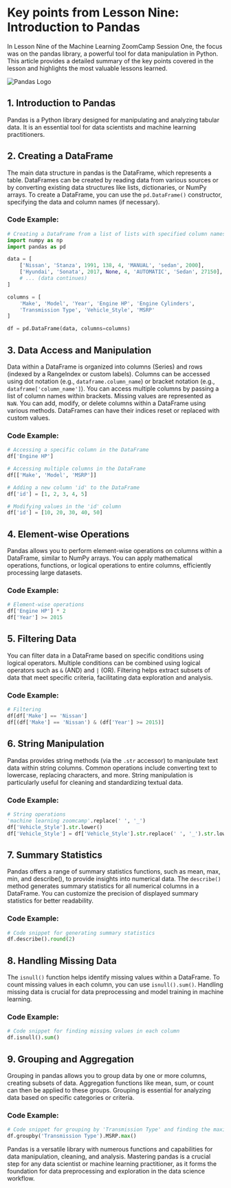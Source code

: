 # Key points from Lesson Nine: Introduction to Pandas

In Lesson Nine of the Machine Learning ZoomCamp Session One, the focus was on the pandas library, a powerful tool for data manipulation in Python. This article provides a detailed summary of the key points covered in the lesson and highlights the most valuable lessons learned.

![Pandas Logo](https://upload.wikimedia.org/wikipedia/commons/thumb/e/ed/Pandas_logo.svg/1200px-Pandas_logo.svg.png)

## 1. Introduction to Pandas
Pandas is a Python library designed for manipulating and analyzing tabular data. It is an essential tool for data scientists and machine learning practitioners.

## 2. Creating a DataFrame
The main data structure in pandas is the DataFrame, which represents a table. DataFrames can be created by reading data from various sources or by converting existing data structures like lists, dictionaries, or NumPy arrays. To create a DataFrame, you can use the `pd.DataFrame()` constructor, specifying the data and column names (if necessary).

### Code Example:
```python
# Creating a DataFrame from a list of lists with specified column names
import numpy as np
import pandas as pd

data = [
    ['Nissan', 'Stanza', 1991, 138, 4, 'MANUAL', 'sedan', 2000],
    ['Hyundai', 'Sonata', 2017, None, 4, 'AUTOMATIC', 'Sedan', 27150],
    # ... (data continues)
]

columns = [
    'Make', 'Model', 'Year', 'Engine HP', 'Engine Cylinders',
    'Transmission Type', 'Vehicle_Style', 'MSRP'
]

df = pd.DataFrame(data, columns=columns)
```

## 3. Data Access and Manipulation
Data within a DataFrame is organized into columns (Series) and rows (indexed by a RangeIndex or custom labels). Columns can be accessed using dot notation (e.g., `dataframe.column_name`) or bracket notation (e.g., `dataframe['column_name']`). You can access multiple columns by passing a list of column names within brackets. Missing values are represented as `NaN`. You can add, modify, or delete columns within a DataFrame using various methods. DataFrames can have their indices reset or replaced with custom values.

### Code Example:
```python
# Accessing a specific column in the DataFrame
df['Engine HP']

# Accessing multiple columns in the DataFrame
df[['Make', 'Model', 'MSRP']]

# Adding a new column 'id' to the DataFrame
df['id'] = [1, 2, 3, 4, 5]

# Modifying values in the 'id' column
df['id'] = [10, 20, 30, 40, 50]
```

## 4. Element-wise Operations
Pandas allows you to perform element-wise operations on columns within a DataFrame, similar to NumPy arrays. You can apply mathematical operations, functions, or logical operations to entire columns, efficiently processing large datasets.

### Code Example:
```python
# Element-wise operations
df['Engine HP'] * 2
df['Year'] >= 2015
```

## 5. Filtering Data
You can filter data in a DataFrame based on specific conditions using logical operators. Multiple conditions can be combined using logical operators such as `&` (AND) and `|` (OR). Filtering helps extract subsets of data that meet specific criteria, facilitating data exploration and analysis.

### Code Example:
```python
# Filtering
df[df['Make'] == 'Nissan']
df[(df['Make'] == 'Nissan') & (df['Year'] >= 2015)]
```

## 6. String Manipulation
Pandas provides string methods (via the `.str` accessor) to manipulate text data within string columns. Common operations include converting text to lowercase, replacing characters, and more. String manipulation is particularly useful for cleaning and standardizing textual data.

### Code Example:
```python
# String operations
'machine learning zoomcamp'.replace(' ', '_')
df['Vehicle_Style'].str.lower()
df['Vehicle_Style'] = df['Vehicle_Style'].str.replace(' ', '_').str.lower()
```

## 7. Summary Statistics
Pandas offers a range of summary statistics functions, such as mean, max, min, and describe(), to provide insights into numerical data. The `describe()` method generates summary statistics for all numerical columns in a DataFrame. You can customize the precision of displayed summary statistics for better readability.

### Code Example:
```python
# Code snippet for generating summary statistics
df.describe().round(2)
```

## 8. Handling Missing Data
The `isnull()` function helps identify missing values within a DataFrame. To count missing values in each column, you can use `isnull().sum()`. Handling missing data is crucial for data preprocessing and model training in machine learning.

### Code Example:
```python
# Code snippet for finding missing values in each column
df.isnull().sum()
```

## 9. Grouping and Aggregation
Grouping in pandas allows you to group data by one or more columns, creating subsets of data. Aggregation functions like mean, sum, or count can then be applied to these groups. Grouping is essential for analyzing data based on specific categories or criteria.

### Code Example:
```python
# Code snippet for grouping by 'Transmission Type' and finding the maximum 'MSRP' within each group
df.groupby('Transmission Type').MSRP.max()
```

Pandas is a versatile library with numerous functions and capabilities for data manipulation, cleaning, and analysis. Mastering pandas is a crucial step for any data scientist or machine learning practitioner, as it forms the foundation for data preprocessing and exploration in the data science workflow.